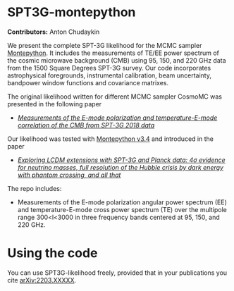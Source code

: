 # SPT3G-montepython

**Contributors:** Anton Chudaykin

We present the complete SPT-3G likelihood for the MCMC sampler [Montepython](https://github.com/brinckmann/montepython_public). It includes the measurements of TE/EE power spectrum of the cosmic microwave background (CMB) using 95, 150, and 220 GHz data from the 1500 Square Degrees SPT-3G survey. Our code incorporates astrophysical foregrounds, instrumental calibration, beam uncertainty, bandpower window functions and covariance matrixes.

The original likelihood written for different MCMC sampler CosmoMC was presented in the following paper

* [*Measurements of the E-mode polarization and temperature-E-mode correlation of the CMB from SPT-3G 2018 data*](https://arxiv.org/abs/2101.01684)

Our likelihood was tested with [Montepython v3.4](https://baudren.github.io/montepython.html) and introduced in the paper

* [*Exploring LCDM extensions with SPT-3G and Planck data: 4σ evidence for neutrino masses, full resolution of the Hubble crisis by dark
  energy with phantom crossing, and all that*](https://arxiv.org/abs/2203.XXXXX)

The repo includes: 

* Measurements of the E-mode polarization angular power spectrum (EE) and temperature-E-mode cross power spectrum (TE) over the multipole range 300<l<3000 in three frequency bands centered at 95, 150, and 220 GHz.

# Using the code

You can use SPT3G-likelihood freely, provided that in your publications you cite [arXiv:2203.XXXXX](https://arxiv.org/abs/22XX.XXXXX). 
